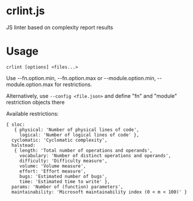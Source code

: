 # crlint.js

JS linter based on complexity report results

# Usage

    crlint [options] <files...>

Use --fn.option.min, --fn.option.max
 or --module.option.min, --module.option.max
 for restrictions.

Alternatively, use `--config <file.json>` and define
 "fn" and "module" restriction objects there

Available restrictions:

```
{ sloc: 
   { physical: 'Number of physical lines of code',
     logical: 'Number of logical lines of code' },
  cyclomatic: 'Cyclomatic complexity',
  halstead: 
   { length: 'Total number of operations and operands',
     vocabulary: 'Number of distinct operations and operands',
     difficulty: 'Difficulty measure',
     volume: 'Volume measure',
     effort: 'Effort measure',
     bugs: 'Estimated number of bugs',
     time: 'Estimated time to write' },
  params: 'Number of (function) parameters',
  maintainability: 'Microsoft maintainability index (0 < m < 100)' }
```
